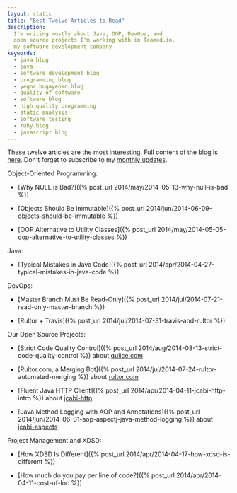 ```yaml
---
layout: static
title: "Best Twelve Articles to Read"
description:
  I'm writing mostly about Java, OOP, DevOps, and
  open source projects I'm working with in Teamed.io,
  my software development company
keywords:
  - java blog
  - java
  - software development blog
  - programming blog
  - yegor bugayenko blog
  - quality of software
  - software blog
  - high quality programming
  - static analysis
  - software testing
  - ruby blog
  - javascript blog
---
```


These twelve articles are the most interesting. Full content of the blog
is [here](/contents.html). Don't forget to subscribe to
my [monthly updates](/about-me.html).

Object-Oriented Programming:

 * [Why NULL is Bad?]({% post_url 2014/may/2014-05-13-why-null-is-bad %})

 * [Objects Should Be Immutable]({% post_url 2014/jun/2014-06-09-objects-should-be-immutable %})

 * [OOP Alternative to Utility Classes]({% post_url 2014/may/2014-05-05-oop-alternative-to-utility-classes %})

Java:

 * [Typical Mistakes in Java Code]({% post_url 2014/apr/2014-04-27-typical-mistakes-in-java-code %})

DevOps:

 * [Master Branch Must Be Read-Only]({% post_url 2014/jul/2014-07-21-read-only-master-branch %})

 * [Rultor + Travis]({% post_url 2014/jul/2014-07-31-travis-and-rultor %})

Our Open Source Projects:

 * [Strict Code Quality Control]({% post_url 2014/aug/2014-08-13-strict-code-quality-control %})
   about [qulice.com](http://www.qulice.com)

 * [Rultor.com, a Merging Bot]({% post_url 2014/jul/2014-07-24-rultor-automated-merging %})
   about [rultor.com](http://www.rultor.com)

 * [Fluent Java HTTP Client]({% post_url 2014/apr/2014-04-11-jcabi-http-intro %})
   about [jcabi-http](http://http.jcabi.com)

 * [Java Method Logging with AOP and Annotations]({% post_url 2014/jun/2014-06-01-aop-aspectj-java-method-logging %})
   about [jcabi-aspects](http://aspects.jcabi.com)

Project Management and XDSD:

 * [How XDSD Is Different]({% post_url 2014/apr/2014-04-17-how-xdsd-is-different %})

 * [How much do you pay per line of code?]({% post_url 2014/apr/2014-04-11-cost-of-loc %})
